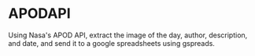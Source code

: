 # APODAPI
Using Nasa's APOD API, extract the image of the day, author, description, and date, and send it to a google spreadsheets using gspreads. 

